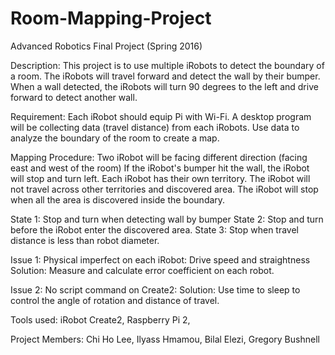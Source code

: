 # Room-Mapping-Project
Advanced Robotics Final Project  (Spring 2016)

Description: 
This project is to use multiple iRobots to detect the boundary of a room.
The iRobots will travel forward and detect the wall by their bumper. 
When a wall detected, the iRobots will turn 90 degrees to the left and drive forward to detect another wall.

Requirement:
Each iRobot should equip Pi with Wi-Fi. 
A desktop program will be collecting data (travel distance) from each iRobots.
Use data to analyze the boundary of the room to create a map.

Mapping Procedure:
Two iRobot will be facing different direction (facing east and west of the room)
If the iRobot's bumper hit the wall, the iRobot will stop and turn left.
Each iRobot has their own territory. The iRobot will not travel across other territories and discovered area.
The iRobot will stop when all the area is discovered inside the boundary.

State 1: Stop and turn when detecting wall by bumper
State 2: Stop and turn before the iRobot enter the discovered area.
State 3: Stop when travel distance is less than robot diameter.

Issue 1:
Physical imperfect on each iRobot: Drive speed and straightness
Solution: Measure and calculate error coefficient on each robot.

Issue 2:
No script command on Create2:
Solution: Use time to sleep to control the angle of rotation and distance of travel.

Tools used: iRobot Create2, Raspberry Pi 2, 

Project Members: 
Chi Ho Lee, Ilyass Hmamou, Bilal Elezi, Gregory Bushnell
